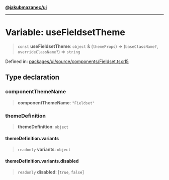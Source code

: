 [**@jakubmazanec/ui**](../README.md)

---

# Variable: useFieldsetTheme

> `const` **useFieldsetTheme**: `object` & (`themeProps`) => (`baseClassName?`,
> `overrideClassName?`) => `string`

Defined in:
[packages/ui/source/components/Fieldset.tsx:15](https://github.com/jakubmazanec/tools/blob/d956cf350ae3e6bad1df754a19dfbabb088c1451/packages/ui/source/components/Fieldset.tsx#L15)

## Type declaration

### componentThemeName

> **componentThemeName**: `"Fieldset"`

### themeDefinition

> **themeDefinition**: `object`

#### themeDefinition.variants

> `readonly` **variants**: `object`

#### themeDefinition.variants.disabled

> `readonly` **disabled**: \[`true`, `false`\]
